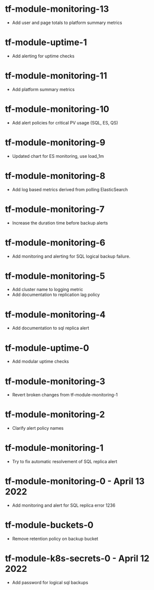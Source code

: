 # tf-module-monitoring-13
- Add user and page totals to platform summary metrics

# tf-module-uptime-1
- Add alerting for uptime checks

# tf-module-monitoring-11
- Add platform summary metrics

# tf-module-monitoring-10
- Add alert policies for critical PV usage (SQL, ES, QS)

# tf-module-monitoring-9
- Updated chart for ES monitoring, use load_1m

# tf-module-monitoring-8
- Add log based metrics derived from polling ElasticSearch

# tf-module-monitoring-7
- Increase the duration time before backup alerts 

# tf-module-monitoring-6
- Add monitoring and alerting for SQL logical backup failure.

# tf-module-monitoring-5
- Add cluster name to logging metric
- Add documentation to replication lag policy

# tf-module-monitoring-4
- Add documentation to sql replica alert

# tf-module-uptime-0
- Add modular uptime checks

# tf-module-monitoring-3
- Revert broken changes from tf-module-monitoring-1

# tf-module-monitoring-2
- Clarify alert policy names

# tf-module-monitoring-1
- Try to fix automatic resolvement of SQL replica alert

# tf-module-monitoring-0 - April 13 2022
- Add monitoring and alert for SQL replica error 1236

# tf-module-buckets-0
- Remove retention policy on backup bucket

# tf-module-k8s-secrets-0 - April 12 2022
- Add password for logical sql backups
